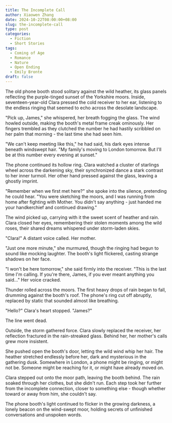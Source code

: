 ```yaml
---
title: The Incomplete Call
author: Xiaowen Zhang
date: 2024-10-22T08:00:00+08:00
slug: the-incomplete-call
type: post
categories:
  - Fiction
  - Short Stories
tags:
  - Coming of Age
  - Romance
  - Nature
  - Open Ending
  - Emily Bronte
draft: false
---
```


The old phone booth stood solitary against the wild heather, its glass panels reflecting the purple-tinged sunset of the Yorkshire moors. Inside, seventeen-year-old Clara pressed the cold receiver to her ear, listening to the endless ringing that seemed to echo across the desolate landscape.

"Pick up, James," she whispered, her breath fogging the glass. The wind howled outside, making the booth's metal frame creak ominously. Her fingers trembled as they clutched the number he had hastily scribbled on her palm that morning - the last time she had seen him.

"We can't keep meeting like this," he had said, his dark eyes intense beneath windswept hair. "My family's moving to London tomorrow. But I'll be at this number every evening at sunset."

The phone continued its hollow ring. Clara watched a cluster of starlings wheel across the darkening sky, their synchronized dance a stark contrast to her inner turmoil. Her other hand pressed against the glass, leaving a ghostly imprint.

"Remember when we first met here?" she spoke into the silence, pretending he could hear. "You were sketching the moors, and I was running from home after fighting with Mother. You didn't say anything - just handed me your handkerchief and continued drawing."

The wind picked up, carrying with it the sweet scent of heather and rain. Clara closed her eyes, remembering their stolen moments among the wild roses, their shared dreams whispered under storm-laden skies.

"Clara!" A distant voice called. Her mother.

"Just one more minute," she murmured, though the ringing had begun to sound like mocking laughter. The booth's light flickered, casting strange shadows on her face.

"I won't be here tomorrow," she said firmly into the receiver. "This is the last time I'm calling. If you're there, James, if you ever meant anything you said..." Her voice cracked.

Thunder rolled across the moors. The first heavy drops of rain began to fall, drumming against the booth's roof. The phone's ring cut off abruptly, replaced by static that sounded almost like breathing.

"Hello?" Clara's heart stopped. "James?"

The line went dead.

Outside, the storm gathered force. Clara slowly replaced the receiver, her reflection fractured in the rain-streaked glass. Behind her, her mother's calls grew more insistent.

She pushed open the booth's door, letting the wild wind whip her hair. The heather stretched endlessly before her, dark and mysterious in the gathering dusk. Somewhere in London, a phone might be ringing, or might not be. Someone might be reaching for it, or might have already moved on.

Clara stepped out onto the moor path, leaving the booth behind. The rain soaked through her clothes, but she didn't run. Each step took her further from the incomplete connection, closer to something else - though whether toward or away from him, she couldn't say.

The phone booth's light continued to flicker in the growing darkness, a lonely beacon on the wind-swept moor, holding secrets of unfinished conversations and unspoken words.